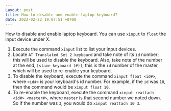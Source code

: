 ```yaml
---
Layout: post
title: How to disable and enable laptop keyboard?
date: 2022-02-22 19:07:51 +0700
---
```

How to disable and enable laptop keyboard. You can use `xinput` to `float` the input device under X.

1.  Execute the command `xinput` list to list your input devices.
2. Locate `AT Translated Set 2 keyboard` and take note of its `id` number; this will be used to disable the keyboard. Also, take note of the number at the end, `[slave keyboard (#)]`; this is the `id` number of the master, which will be used to re-enable your keyboard.
3. To disable the keyboard, execute the command `xinput float <id#>`, where `<id#>` is your keyboard's id number. For example, if the `id` was `10`, then the command would be `xinput float 10`.
4. To re-enable the keyboard, execute the command `xinput reattach <id#> <master#>`, where `master` is that second number we noted down. So if the number was `3`, you would do `xinput reattach 10 3`.
